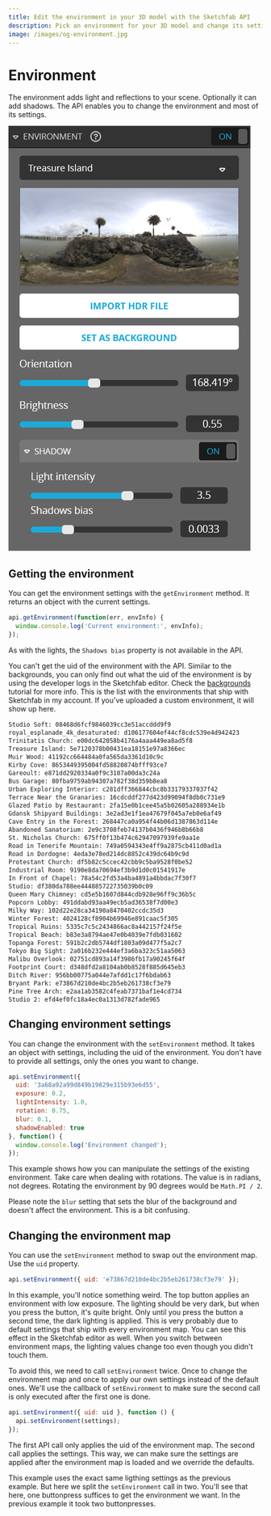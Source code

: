 ```yaml
---
title: Edit the environment in your 3D model with the Sketchfab API
description: Pick an environment for your 3D model and change its settings with the Sketchfab API
image: /images/og-environment.jpg
---
```


<script setup>
import CodePenEmbed from '../../components/CodePenEmbed.vue'
</script>

# Environment

The environment adds light and reflections to your scene. Optionally it can add shadows. The API enables you to change the environment and most of its settings. 

![environment settings](./studio-environment.jpg)

## Getting the environment

You can get the environment settings with the `getEnvironment` method. It returns an object with the current settings. 

```js
api.getEnvironment(function(err, envInfo) {
  window.console.log('Current environment:', envInfo);
});
```

<CodePenEmbed id="xxmRrva/435e6227fe040d22850aae40a6bf28e8" tab="result" />

As with the lights, the `Shadows bias` property is not available in the API.

You can't get the uid of the environment with the API. Similar to the backgrounds, you can only find out what the uid of the environment is by using the developer logs in the Sketchfab editor. Check the [backgrounds](/guide/studio/background#image) tutorial for more info. This is the list with the environments that ship with Sketchfab in my account. If you've uploaded a custom environment, it will show up here.

```
Studio Soft: 08468d6fcf9846039cc3e51accddd9f9
royal_esplanade_4k_desaturated: d106177604ef44cf8cdc539e4d942423
Trinitatis Church: e00dc642058b4176a4aaa449ea8ad5f8
Treasure Island: 5e7120378b00431ea18151e97a8366ec
Muir Wood: 41192cc664484a0fa565da3361d10c9c
Kirby Cove: 8653449395004fd58820874bfff93ce7
Gareoult: e871dd2920334a0f9c3107a00da3c24a
Bus Garage: 80fba9759ab94307a782f38d359b8ea8
Urban Exploring Interior: c281dff366844cbc8b33179337037f42
Terrace Near the Granaries: 16cdcddf277d423d99094f8db0c731e9
Glazed Patio by Restaurant: 2fa15e0b1cee45a5b02605a288934e1b
Gdansk Shipyard Buildings: 3e2ad3e1f1ea47679f045a7eb0e6af49
Cave Entry in the Forest: 268447ca0a954f44b06d1387863d114e
Abandoned Sanatorium: 2e9c3708feb74137b0436f946b8b66b8
St. Nicholas Church: 675ff0f13b474c62947097939fe9aa1e
Road in Tenerife Mountain: 749a0594343e4ff9a2875cb411d0ad1a
Road in Dordogne: 4eda3e78ed214dc8852c439dc64b9c9d
Protestant Church: df5b82c5ccec42cbb9c5ba9528f0be52
Industrial Room: 9190e8da70694ef3b9d1d0c01541917e
In Front of Chapel: 78a54c2fd53a4ba4891a4bbdac7f30f7
Studio: df380da788ee444885722735039b0c09
Queen Mary Chimney: cd5e5b1607d844cdb928e96ff9c36b5c
Popcorn Lobby: 491ddabd93aa49ecb5ad36538f7d00e3
Milky Way: 102d22e28ca34190a8470402ccdc35d3
Winter Forest: 4024128cf8904b69946e891caac5f305
Tropical Ruins: 5335c7c5c2434866ac8a442157f24f5e
Tropical Beach: b83e3a8794ae47e0b4039e7fdb031602
Topanga Forest: 591b2c2db5744df1803a09d477f5a2c7
Tokyo Big Sight: 2a016b232e444ef3a6ba323c51aa5063
Malibu Overlook: 02751cd893a14f3986fb17a90245f64f
Footprint Court: d348dfd2a8104ab0b8528f885d645eb3
Ditch River: 956bb00775a044e7afdd1c17f6bdab63
Bryant Park: e73867d210de4bc2b5eb261738cf3e79
Pine Tree Arch: e2aa1ab3582c4feab7371baf1e4cd734
Studio 2: efd4ef0fc18a4ec0a1313d782fade965
```

## Changing environment settings

You can change the environment with the `setEnvironment` method. It takes an object with settings, including the uid of the environment. You don't have to provide all settings, only the ones you want to change. 

```js
api.setEnvironment({
  uid: '3a68a92a99d849b19829e315b93e6d55',
  exposure: 0.2,
  lightIntensity: 1.0,
  rotation: 0.75,
  blur: 0.1,
  shadowEnabled: true
}, function() {
  window.console.log('Environment changed');
});
```

<CodePenEmbed id="QWzGMwd/582f810ff6a4f6f908f2328722de1238" tab="result" />

This example shows how you can manipulate the settings of the existing environment. Take care when dealing with rotations. The value is in radians, not degrees. Rotating the environment by 90 degrees would be `Math.PI / 2`.

Please note the `blur` setting that sets the blur of the background and doesn't affect the environment. This is a bit confusing.

## Changing the environment map

You can use the `setEnvironment` method to swap out the environment map. Use the `uid` property.

```js
api.setEnvironment({ uid: 'e73867d210de4bc2b5eb261738cf3e79' });
```

<CodePenEmbed id="xxmgWxE/58d72b75ed177e4ab5b144d448b9b617" tab="result" />

In this example, you'll notice something weird. The top button applies an environment with low exposure. The lighting should be very dark, but when you press the button, it's quite bright. Only until you press the button a second time, the dark lighting is applied. This is very probably due to default settings that ship with every environment map. You can see this effect in the Sketchfab editor as well. When you switch between environment maps, the lighting values change too even though you didn't touch them.

To avoid this, we need to call `setEnvironment` twice. Once to change the environment map and once to apply our own settings instead of the default ones. We'll use the callback of `setEnvironment` to make sure the second call is only executed after the first one is done.

```js
api.setEnvironment({ uid: uid }, function () {
  api.setEnvironment(settings);
});
```

The first API call only applies the uid of the environment map. The second call applies the settings. This way, we can make sure the settings are applied after the environment map is loaded and we override the defaults.

<CodePenEmbed id="GRPrxNB/6110888b69ae520e2ad33e07fbdfb352" tab="result" />

This example uses the exact same ligthing settings as the previous example. But here we split the `setEnvironment` call in two. You'll see that here, one buttonpress suffices to get the environment we want. In the previous example it took two buttonpresses.